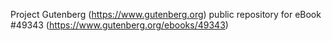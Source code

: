 Project Gutenberg (https://www.gutenberg.org) public repository for eBook #49343 (https://www.gutenberg.org/ebooks/49343)
